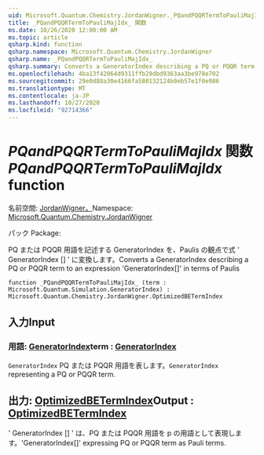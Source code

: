 ```yaml
---
uid: Microsoft.Quantum.Chemistry.JordanWigner._PQandPQQRTermToPauliMajIdx_
title: _PQandPQQRTermToPauliMajIdx_ 関数
ms.date: 10/26/2020 12:00:00 AM
ms.topic: article
qsharp.kind: function
qsharp.namespace: Microsoft.Quantum.Chemistry.JordanWigner
qsharp.name: _PQandPQQRTermToPauliMajIdx_
qsharp.summary: Converts a GeneratorIndex describing a PQ or PQQR term to an expression 'GeneratorIndex[]' in terms of Paulis
ms.openlocfilehash: 4ba13f42064d9311ffb29dbd9363aa3be978e702
ms.sourcegitcommit: 29e0d88a30e4166fa580132124b0eb57e1f0e986
ms.translationtype: MT
ms.contentlocale: ja-JP
ms.lasthandoff: 10/27/2020
ms.locfileid: "92714366"
---
```

# <a name="_pqandpqqrtermtopaulimajidx_-function"></a><span data-ttu-id="095fc-102">_PQandPQQRTermToPauliMajIdx_ 関数</span><span class="sxs-lookup"><span data-stu-id="095fc-102">_PQandPQQRTermToPauliMajIdx_ function</span></span>

<span data-ttu-id="095fc-103">名前空間: [JordanWigner。](xref:Microsoft.Quantum.Chemistry.JordanWigner)</span><span class="sxs-lookup"><span data-stu-id="095fc-103">Namespace: [Microsoft.Quantum.Chemistry.JordanWigner](xref:Microsoft.Quantum.Chemistry.JordanWigner)</span></span>

<span data-ttu-id="095fc-104">パック [](https://nuget.org/packages/)</span><span class="sxs-lookup"><span data-stu-id="095fc-104">Package: [](https://nuget.org/packages/)</span></span>


<span data-ttu-id="095fc-105">PQ または PQQR 用語を記述する GeneratorIndex を、Paulis の観点で式 ' GeneratorIndex [] ' に変換します。</span><span class="sxs-lookup"><span data-stu-id="095fc-105">Converts a GeneratorIndex describing a PQ or PQQR term to an expression 'GeneratorIndex[]' in terms of Paulis</span></span>

```qsharp
function _PQandPQQRTermToPauliMajIdx_ (term : Microsoft.Quantum.Simulation.GeneratorIndex) : Microsoft.Quantum.Chemistry.JordanWigner.OptimizedBETermIndex
```


## <a name="input"></a><span data-ttu-id="095fc-106">入力</span><span class="sxs-lookup"><span data-stu-id="095fc-106">Input</span></span>

### <a name="term--generatorindex"></a><span data-ttu-id="095fc-107">用語: [GeneratorIndex](xref:Microsoft.Quantum.Simulation.GeneratorIndex)</span><span class="sxs-lookup"><span data-stu-id="095fc-107">term : [GeneratorIndex](xref:Microsoft.Quantum.Simulation.GeneratorIndex)</span></span>

<span data-ttu-id="095fc-108">`GeneratorIndex` PQ または PQQR 用語を表します。</span><span class="sxs-lookup"><span data-stu-id="095fc-108">`GeneratorIndex` representing a PQ or PQQR term.</span></span>



## <a name="output--optimizedbetermindex"></a><span data-ttu-id="095fc-109">出力: [OptimizedBETermIndex](xref:Microsoft.Quantum.Chemistry.JordanWigner.OptimizedBETermIndex)</span><span class="sxs-lookup"><span data-stu-id="095fc-109">Output : [OptimizedBETermIndex](xref:Microsoft.Quantum.Chemistry.JordanWigner.OptimizedBETermIndex)</span></span>

<span data-ttu-id="095fc-110">' GeneratorIndex [] ' は、PQ または PQQR 用語を p の用語として表現します。</span><span class="sxs-lookup"><span data-stu-id="095fc-110">'GeneratorIndex[]' expressing PQ or PQQR term as Pauli terms.</span></span>